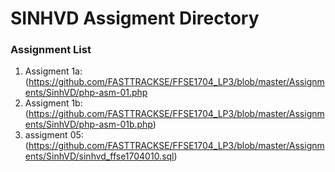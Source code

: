 # SINHVD Assigment Directory

### Assignment List

1. Assigment 1a: (https://github.com/FASTTRACKSE/FFSE1704_LP3/blob/master/Assignments/SinhVD/php-asm-01.php
2. Assigment 1b: (https://github.com/FASTTRACKSE/FFSE1704_LP3/blob/master/Assignments/SinhVD/php-asm-01b.php)
3. assigment 05:  (https://github.com/FASTTRACKSE/FFSE1704_LP3/blob/master/Assignments/SinhVD/sinhvd_ffse1704010.sql)